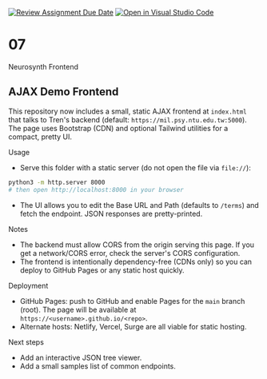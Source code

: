 [![Review Assignment Due Date](https://classroom.github.com/assets/deadline-readme-button-22041afd0340ce965d47ae6ef1cefeee28c7c493a6346c4f15d667ab976d596c.svg)](https://classroom.github.com/a/yOwut1-r)
[![Open in Visual Studio Code](https://classroom.github.com/assets/open-in-vscode-2e0aaae1b6195c2367325f4f02e2d04e9abb55f0b24a779b69b11b9e10269abc.svg)](https://classroom.github.com/online_ide?assignment_repo_id=21363755&assignment_repo_type=AssignmentRepo)
# 07
Neurosynth Frontend

## AJAX Demo Frontend

This repository now includes a small, static AJAX frontend at `index.html` that talks to Tren's backend (default: `https://mil.psy.ntu.edu.tw:5000`). The page uses Bootstrap (CDN) and optional Tailwind utilities for a compact, pretty UI.

Usage

* Serve this folder with a static server (do not open the file via `file://`):

```bash
python3 -m http.server 8000
# then open http://localhost:8000 in your browser
```

* The UI allows you to edit the Base URL and Path (defaults to `/terms`) and fetch the endpoint. JSON responses are pretty-printed.

Notes

* The backend must allow CORS from the origin serving this page. If you get a network/CORS error, check the server's CORS configuration.
* The frontend is intentionally dependency-free (CDNs only) so you can deploy to GitHub Pages or any static host quickly.

Deployment

* GitHub Pages: push to GitHub and enable Pages for the `main` branch (root). The page will be available at `https://<username>.github.io/<repo>`.
* Alternate hosts: Netlify, Vercel, Surge are all viable for static hosting.

Next steps

* Add an interactive JSON tree viewer.
* Add a small samples list of common endpoints.
